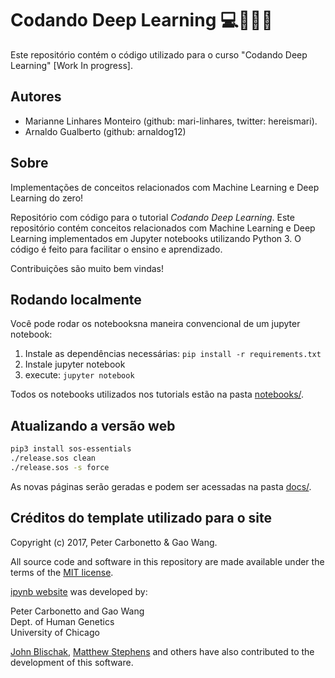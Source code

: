 # Codando Deep Learning :computer::thinking::brazil:

Este repositório contém o código utilizado para o curso "Codando Deep Learning" [Work In progress].

## Autores

* Marianne Linhares Monteiro (github: mari-linhares, twitter: hereismari).
* Arnaldo Gualberto (github: arnaldog12)

## Sobre

Implementações de conceitos relacionados com Machine Learning e Deep Learning do zero!

Repositório com código para o tutorial *Codando Deep Learning*. Este repositório contém conceitos relacionados com Machine Learning e Deep Learning implementados em Jupyter notebooks utilizando Python 3. O código é feito para facilitar o ensino e aprendizado.

Contribuições são muito bem vindas!


## Rodando localmente

Você pode rodar os notebooksna maneira convencional de um jupyter notebook:

1. Instale as dependências necessárias: `pip install -r requirements.txt`
2. Instale jupyter notebook
3. execute: `jupyter notebook`

Todos os notebooks utilizados nos tutorials estão na pasta [notebooks/](notebooks/).

## Atualizando a versão web

```bash
pip3 install sos-essentials
./release.sos clean
./release.sos -s force
```

As novas páginas serão geradas e podem ser acessadas na pasta [docs/](docs/).

## Créditos do template utilizado para o site

Copyright (c) 2017, Peter Carbonetto & Gao Wang.

All source code and software in this repository are made available
under the terms of the [MIT license](https://opensource.org/licenses/MIT).

[ipynb website](https://github.com/stephenslab/ipynb-website) was developed by:

Peter Carbonetto and Gao Wang<br>
Dept. of Human Genetics<br>
University of Chicago<br>

[John Blischak](https://github.com/jdblischak),
[Matthew Stephens](http://stephenslab.uchicago.edu) and others have
also contributed to the development of this software.
